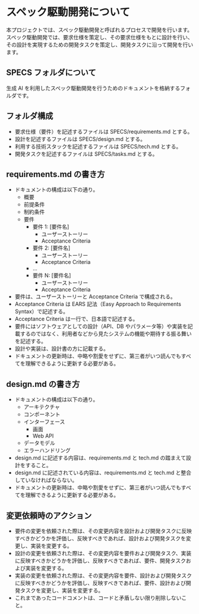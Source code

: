 # スペック駆動開発について

本プロジェクトでは、スペック駆動開発と呼ばれるプロセスで開発を行います。
スペック駆動開発では、要求仕様を策定し、その要求仕様をもとに設計を行い、
その設計を実現するための開発タスクを策定し、開発タスクに沿って開発を行います。

## SPECS フォルダについて

生成 AI を利用したスペック駆動開発を行うためのドキュメントを格納するフォルダです。

## フォルダ構成

- 要求仕様（要件）を記述するファイルは SPECS/requirements.md とする。
- 設計を記述するファイルは SPECS/design.md とする。
- 利用する技術スタックを記述するファイルは SPECS/tech.md とする。
- 開発タスクを記述するファイルは SPECS/tasks.md とする。

## requirements.md の書き方

- ドキュメントの構成は以下の通り。
  - 概要
  - 前提条件
  - 制約条件
  - 要件
    - 要件 1: [要件名]
      - ユーザーストーリー
      - Acceptance Criteria
    - 要件 2: [要件名]
      - ユーザーストーリー
      - Acceptance Criteria
    - ...
    - 要件 N: [要件名]
      - ユーザーストーリー
      - Acceptance Criteria
- 要件は、ユーザーストーリーと Acceptance Criteria で構成される。
- Acceptance Criteria は EARS 記法（Easy Approach to Requirements Syntax）で記述する。
- Acceptance Criteria は一行で、日本語で記述する。
- 要件にはソフトウェアとしての設計（API、DB やパラメータ等）や実装を記載するのではなく、利用者などから見たシステムの機能や期待する振る舞いを記述する。
- 設計や実装は、設計書の方に記載する。
- ドキュメントの更新時は、中略や割愛をせずに、第三者がいつ読んでもすべてを理解できるように更新する必要がある。

## design.md の書き方

- ドキュメントの構成は以下の通り。
  - アーキテクチャ
  - コンポーネント
  - インターフェース
    - 画面
    - Web API
  - データモデル
  - エラーハンドリング
- design.md に記述する内容は、requirements.md と tech.md の踏まえて設計をすること。
- design.md に記述されている内容は、requirements.md と tech.md と整合していなければならない。
- ドキュメントの更新時は、中略や割愛をせずに、第三者がいつ読んでもすべてを理解できるように更新する必要がある。

## 変更依頼時のアクション

- 要件の変更を依頼された際は、その変更内容を設計および開発タスクに反映すべきかどうかを評価し、反映すべきであれば、設計および開発タスクを変更し、実装を変更する。
- 設計の変更を依頼された際は、その変更内容を要件および開発タスク、実装に反映すべきかどうかを評価し、反映すべきであれば、要件、開発タスクおよび実装を変更する。
- 実装の変更を依頼された際は、その変更内容を要件、設計および開発タスクに反映すべきかどうかを評価し、反映すべきであれば、要件、設計および開発タスクを変更し、実装を変更する。
- これまであったコードコメントは、コードと矛盾しない限り削除しないこと。
